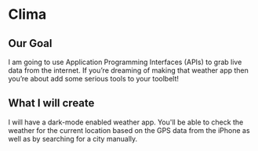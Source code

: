 #  Clima

## Our Goal

I am going to use Application Programming Interfaces (APIs) to grab live data from the internet. If you’re dreaming of making that weather app then you’re about add some serious tools to your toolbelt!


## What I will create

I will have a dark-mode enabled weather app. You'll be able to check the weather for the current location based on the GPS data from the iPhone as well as by searching for a city manually. 



